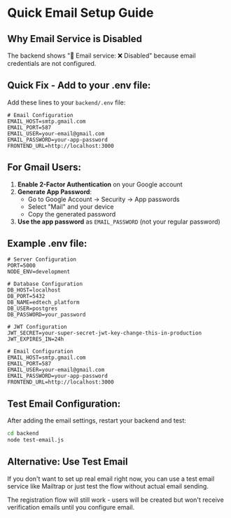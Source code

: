 # Quick Email Setup Guide

## Why Email Service is Disabled

The backend shows "📧 Email service: ❌ Disabled" because email credentials are not configured.

## Quick Fix - Add to your .env file:

Add these lines to your `backend/.env` file:

```env
# Email Configuration
EMAIL_HOST=smtp.gmail.com
EMAIL_PORT=587
EMAIL_USER=your-email@gmail.com
EMAIL_PASSWORD=your-app-password
FRONTEND_URL=http://localhost:3000
```

## For Gmail Users:

1. **Enable 2-Factor Authentication** on your Google account
2. **Generate App Password**:
   - Go to Google Account → Security → App passwords
   - Select "Mail" and your device
   - Copy the generated password
3. **Use the app password** as `EMAIL_PASSWORD` (not your regular password)

## Example .env file:

```env
# Server Configuration
PORT=5000
NODE_ENV=development

# Database Configuration
DB_HOST=localhost
DB_PORT=5432
DB_NAME=edtech_platform
DB_USER=postgres
DB_PASSWORD=your_password

# JWT Configuration
JWT_SECRET=your-super-secret-jwt-key-change-this-in-production
JWT_EXPIRES_IN=24h

# Email Configuration
EMAIL_HOST=smtp.gmail.com
EMAIL_PORT=587
EMAIL_USER=your-email@gmail.com
EMAIL_PASSWORD=your-app-password
FRONTEND_URL=http://localhost:3000
```

## Test Email Configuration:

After adding the email settings, restart your backend and test:

```bash
cd backend
node test-email.js
```

## Alternative: Use Test Email

If you don't want to set up real email right now, you can use a test email service like Mailtrap or just test the flow without actual email sending.

The registration flow will still work - users will be created but won't receive verification emails until you configure email. 